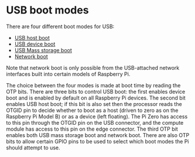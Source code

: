 # USB boot modes

There are four different boot modes for USB: 

* [USB host boot](host.md)
* [USB device boot](device.md)
* [USB Mass storage boot](msd.md)
* [Network boot](net.md)

Note that network boot is only possible from the USB-attached network interfaces built into certain models of Raspberry Pi.

The choice between the four modes is made at boot time by reading the OTP bits. There are three bits to control USB boot: the first enables device boot and is enabled by default on all Raspberry Pi devices. The second bit enables USB host boot; if this bit is also set then the processor reads the OTGID pin to decide whether to boot as a host (driven to zero as on the Raspberry Pi Model B) or as a device (left floating). The Pi Zero has access to this pin through the OTGID pin on the USB connector, and the compute module has access to this pin on the edge connector. The third OTP bit enables both USB mass storage boot and network boot. There are also OTP bits to allow certain GPIO pins to be used to select which boot modes the Pi should attempt to use.


